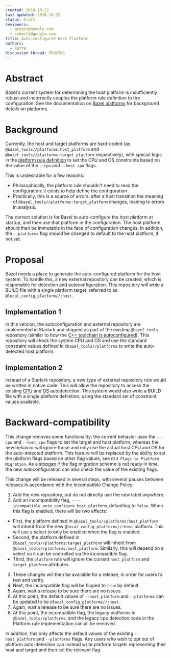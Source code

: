 ```yaml
---
created: 2018-10-22
last updated: 2018-10-22
status: Draft
reviewers:
  - gregce@google.com
  - schmitt@google.com
title: Auto-configured Host Platform
authors:
  - katre
discussion thread: PENDING
---
```


# Abstract

Bazel's current system for determining the host platform is insufficiently robust and incorrectly couples the platform rule definition to the configuration. See the documentation on [Bazel platforms](https://docs.bazel.build/versions/master/platforms.html) for background details on platforms.

# Background

Currently, the host and target platforms are hard-coded (as `@bazel_tools//platforms:host_platform` and `@bazel_tools//platforms:target_platform` respectively), with special logic in the [platform rule definition](https://source.bazel.build/bazel/+/master:src/main/java/com/google/devtools/build/lib/rules/platform/Platform.java) to set the CPU and OS constraints based on the value of the `--cpu` and `--host_cpu` flags.

This is undesirable for a few reasons:
- Philosophically, the platform rule shouldn't need to read the configuration: it exists to help define the configuration
- Practically, this is a source of errors: after a host transition the meaning of `@bazel_tools//platforms:target_platform` changes, leading to errors in analysis.

The correct solution is for Bazel to auto-configure the host platform at startup, and then use that platform in the configuration. The host platform should then be immutable in the face of configuration changes. In addition, the `--platforms` flag should be changed to default to the host platform, if not set.

# Proposal

Bazel needs a place to generate the auto-configured platform for the host system. To handle this, a new external repository can be created, which is responsible for detection and autoconfiguration. This repository will write a BUILD file with a single platform target, referred to as `@local_config_platform//:host`.

## Implementation 1

In this version, the autoconfiguration and external repository are implemented in Starlark and shipped as part of the existing `@bazel_tools` repository (similar to how the [C++ toolchain is autoconfigured](https://source.bazel.build/bazel/+/master:tools/cpp/cc_configure.bzl)). This repository will check the system CPU and OS and use the standard constraint values defined in `@bazel_tools//platforms` to write the auto-detected host platform.

## Implementation 2

Instead of a Starlark repository, a new type of external repository rule would be written in native code. This will allow the repository to access the existing [CPU](https://source.bazel.build/bazel/+/master:src/main/java/com/google/devtools/build/lib/util/CPU.java) and [OS](https://source.bazel.build/bazel/+/master:src/main/java/com/google/devtools/build/lib/util/OS.java) autodetection. This system would also write a BUILD file with a single platform definition, using the standard set of constraint values available.

# Backward-compatibility

This change removes some functionality: the current behavior uses the `--cpu` and `--host_cpu` flags to set the target and host platform, whereas the new behavior will ignore those and only use the actual host CPU and OS for the auto-detected platform. This feature will be replaced by the ability to set the platform flags based on other flag values, see `Old Flags to Platform Migration`. As a stopgap if the flag migration scheme is not ready in time, the new autoconfiguration can also check the value of the existing flags.

This change will be released in several steps, with several pauses between releases in accordance with the Incompatible Change Policy:
1. Add the new repository, but do not directly use the new label anywhere.
2. Add an incompatibility flag, `----incompatible_auto_configure_host_platform`, defaulting to `false`. When this flag is enabled, there will be two effects:
  - First, the platform defined in `@bazel_tools//platforms:host_platform` will inherit from the new `@local_config_platforms//:host` platform. This will use a select to only be enabled when the flag is enabled.
  - Second, the platform defined in `@bazel_tools//platforms:target_platform` will inherit from `@bazel_tools//platforms:host_platform`. Similarly, this will depend on a select so it can be controlled via the incompatible flag.
  - Third, the `platform` rule will ignore the current `host_platform` and `target_platform` attributes.
3. These changes will then be available for a release, in order for users to test and verify.
4. Next, the incompatible flag will be flipped to `true` by default.
5. Again, wait a release to be sure there are no issues.
6. At this point, the default values of `--host_platform` and `--platforms` can be updated to be `@local_config_platforms//:host`.
7. Again, wait a release to be sure there are no issues.
8. At this point, the incompatible flag, the legacy platforms in `@bazel_tools//platforms`, and the legacy cpu detection code in the Platform rule implementation can all be removed.

In addition, this only affects the default values of the existing `--host_platform` and `--platforms` flags. Any users who wish to opt out of platform auto-detection can instead write platform targets representing their host and target and then set the relevant flag.

